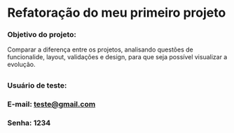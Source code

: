 # Refatoração do meu primeiro projeto 

### Objetivo do projeto:

Comparar a diferença entre os projetos, analisando questões de funcionalide, layout, validações e design, para que seja possível visualizar a evolução.

##

### Usuário de teste: 

### E-mail: teste@gmail.com
### Senha: 1234

##